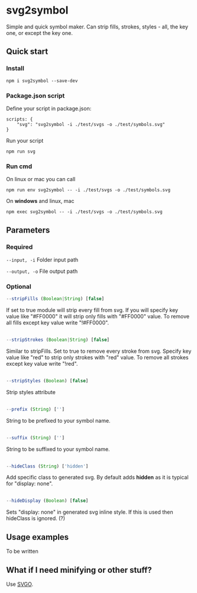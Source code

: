 # svg2symbol

Simple and quick symbol maker. Can strip fills, strokes, styles - all, the key one, or except the key one.

## Quick start

### Install
```
npm i svg2symbol --save-dev
```

### Package.json script
Define your script in package.json:<br>
```
scripts: {
    "svg": "svg2symbol -i ./test/svgs -o ./test/symbols.svg"
}
```

Run your script<br>
```
npm run svg
```

### Run cmd

On linux or mac you can call
```
npm run env svg2symbol -- -i ./test/svgs -o ./test/symbols.svg
```

On **windows** and linux, mac
```
npm exec svg2symbol -- -i ./test/svgs -o ./test/symbols.svg
```

## Parameters

### Required

`--input, -i` Folder input path

`--output, -o` File output path

### Optional

```js
--stripFills (Boolean|String) [false]
```
If set to true module will strip every fill from svg. If you will specify key value like "#FF0000" it will strip only fills with "#FF0000" value. To remove all fills except key value write "!#FF0000".
<br><br>

```js
--stripStrokes (Boolean|String) [false]
```
Similar to stripFills. Set to true to remove every stroke from svg. Specify key value like "red" to strip only strokes with "red" value. To remove all strokes except key value write "!red".
<br><br>

```js
--stripStyles (Boolean) [false]
```
Strip styles attribute
<br><br>

```js
--prefix (String) ['']
```
String to be prefixed to your symbol name.
<br><br>

```js
--suffix (String) ['']
```
String to be suffixed to your symbol name.
<br><br>

```js
--hideClass (String) ['hidden']
```
Add specific class to generated svg. By default adds **hidden** as it is typical for "display: none".
<br><br>

```js
--hideDisplay (Boolean) [false]
```
Sets "display: none" in generated svg inline style. If this is used then hideClass is ignored. (?)


## Usage examples
To be written


## What if I need minifying or other stuff?

Use [SVGO](https://github.com/svg/svgo).
